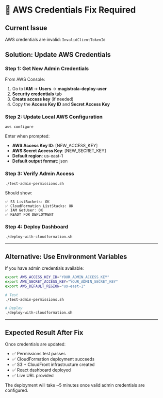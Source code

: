 # 🔐 AWS Credentials Fix Required

## Current Issue
AWS credentials are invalid: `InvalidClientTokenId`

## Solution: Update AWS Credentials

### **Step 1: Get New Admin Credentials**
From AWS Console:
1. Go to **IAM** → **Users** → **magistrala-deploy-user**
2. **Security credentials** tab
3. **Create access key** (if needed)
4. Copy the **Access Key ID** and **Secret Access Key**

### **Step 2: Update Local AWS Configuration**
```bash
aws configure
```
Enter when prompted:
- **AWS Access Key ID**: [NEW_ACCESS_KEY]
- **AWS Secret Access Key**: [NEW_SECRET_KEY]  
- **Default region**: us-east-1
- **Default output format**: json

### **Step 3: Verify Admin Access**
```bash
./test-admin-permissions.sh
```

Should show:
```
✅ S3 ListBuckets: OK
✅ CloudFormation ListStacks: OK  
✅ IAM GetUser: OK
✅ READY FOR DEPLOYMENT
```

### **Step 4: Deploy Dashboard**
```bash
./deploy-with-cloudformation.sh
```

---

## Alternative: Use Environment Variables

If you have admin credentials available:

```bash
export AWS_ACCESS_KEY_ID="YOUR_ADMIN_ACCESS_KEY"
export AWS_SECRET_ACCESS_KEY="YOUR_ADMIN_SECRET_KEY"  
export AWS_DEFAULT_REGION="us-east-1"

# Test
./test-admin-permissions.sh

# Deploy
./deploy-with-cloudformation.sh
```

---

## Expected Result After Fix

Once credentials are updated:
- ✅ Permissions test passes
- ✅ CloudFormation deployment succeeds  
- ✅ S3 + CloudFront infrastructure created
- ✅ React dashboard deployed
- ✅ Live URL provided

The deployment will take ~5 minutes once valid admin credentials are configured.